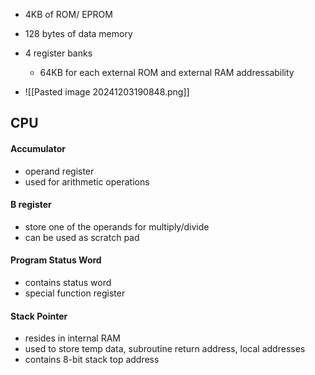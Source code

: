 - 4KB of ROM/ EPROM
- 128 bytes of data memory
- 4 register banks
	- 64KB for each external ROM and external RAM addressability

- ![[Pasted image 20241203190848.png]]


## CPU 
#### Accumulator
- operand register
- used for arithmetic operations

#### B register
- store one of the operands for multiply/divide
- can be used as scratch pad

#### Program Status Word
- contains status word
- special function register

#### Stack Pointer
- resides in internal RAM
- used to store temp data, subroutine return address, local addresses
- contains 8-bit stack top address